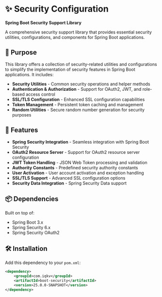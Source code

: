 # ✨ Security Configuration

**Spring Boot Security Support Library**

A comprehensive security support library that provides essential security utilities, configurations, and components for Spring Boot applications.

## 🎯 Purpose

This library offers a collection of security-related utilities and configurations to simplify the implementation of security features in Spring Boot applications. It includes:

- **Security Utilities** - Common security operations and helper methods
- **Authentication & Authorization** - Support for OAuth2, JWT, and role-based access control
- **SSL/TLS Configuration** - Enhanced SSL configuration capabilities
- **Token Management** - Persistent token caching and management
- **Random Utilities** - Secure random number generation for security purposes

## 🚀 Features

- **Spring Security Integration** - Seamless integration with Spring Boot Security
- **OAuth2 Resource Server** - Support for OAuth2 resource server configuration
- **JWT Token Handling** - JSON Web Token processing and validation
- **Authority Constants** - Predefined security authority constants
- **User Activation** - User account activation and exception handling
- **SSL/TLS Support** - Advanced SSL configuration options
- **Security Data Integration** - Spring Security Data support

## 📦 Dependencies

Built on top of:
- Spring Boot 3.x
- Spring Security 6.x
- Spring Security OAuth2

## 🛠️ Installation

Add this dependency to your `pom.xml`:

```xml
<dependency>
    <groupId>com.iqkv</groupId>
    <artifactId>boot-security</artifactId>
    <version>25.0.0-SNAPSHOT</version>
</dependency>
```

